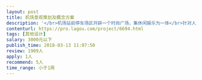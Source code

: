 ```yaml
---                
layout: post       
title: 机场景观策划及概念方案           
description: '</br>机场站前停车场区开辟一个时尚广场，集休闲娱乐为一体</br>针对人群：除进出机场的旅客外，还可对周边居民提供时尚休闲场地</br>带有标志性大雕塑 </br>带有广告功能</br>'     
contenturl: https://pro.lagou.com/project/6694.html      
tags: [其他设计]            
salary: 3000元以下          
publish_time: 2018-03-13 11:07:50         
review: 1909人                   
apply: 1人                   
recommend: 5人                   
time_range: 小于1周              
---                 
```

